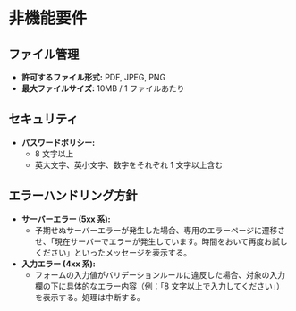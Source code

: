 # 非機能要件

## ファイル管理

- **許可するファイル形式:** PDF, JPEG, PNG
- **最大ファイルサイズ:** 10MB / 1 ファイルあたり

## セキュリティ

- **パスワードポリシー:**
  - 8 文字以上
  - 英大文字、英小文字、数字をそれぞれ 1 文字以上含む

## エラーハンドリング方針

- **サーバーエラー (5xx 系):**
  - 予期せぬサーバーエラーが発生した場合、専用のエラーページに遷移させ、「現在サーバーでエラーが発生しています。時間をおいて再度お試しください」といったメッセージを表示する。
- **入力エラー (4xx 系):**
  - フォームの入力値がバリデーションルールに違反した場合、対象の入力欄の下に具体的なエラー内容（例：「8 文字以上で入力してください」）を表示する。処理は中断する。
